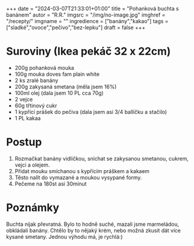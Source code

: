 
+++
date = "2024-03-07T21:33:01+01:00"
title = "Pohanková buchta s banánem"
autor = "R.R."
imgsrc = "/img/no-image.jpg"
imghref = "/recepty/"
imgname = ""
ingredience = ["banány","kakao"]
tags = ["sladké","ovoce","pečivo","bez-lepku"]
draft = false
+++


# Suroviny (Ikea pekáč 32 x 22cm)

- 200g pohanková mouka	
- 100g  mouka doves fam plain white
- 2 ks zralé banány		
- 200g zakysaná smetana (měla jsem 16%)	
- 100ml olej (dala jsem 10 PL cca 70g)
- 2 vejce	
- 60g třtinový cukr	
- 1 kypřící prášek do pečiva	(dala jsem asi 3/4 ballíčku a stačilo)
- 1 PL kakaa 	


# Postup
1. Rozmačkat banány vidličkou, sníchat se zakysanou smetanou, cukrem, vejci a olejem. 
2. Přidat mouku smíchanou s  kypřícím práškem a kakaem
3. Těsto nalít do vymazané a moukou vysypané formy.
4. Pečeme na 180st asi 30minut

# Poznámky
Buchta nijak převratná. Bylo to hodně suché, mazali jsme marmeládou, obkládali banány. Chtělo by to nějaký krém, nebo možná zkusit dát více kysané smetany.
Jednou výhodu má, je rychlá:)


<!-- --> 